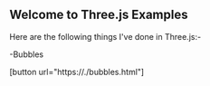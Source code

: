 ## Welcome to Three.js Examples

Here are the following things I've done in Three.js:-

-Bubbles

[button url="https://./bubbles.html"]
